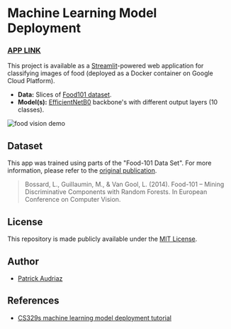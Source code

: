 # Machine Learning Model Deployment

###  **[APP LINK](https://patrick-dl-playground-319315.uc.r.appspot.com/)** 

This project is available as a [Streamlit](http://streamlit.io/)-powered web application for classifying images of food (deployed as a Docker container on Google Cloud Platform).

* **Data:** Slices of [Food101 dataset](https://www.kaggle.com/dansbecker/food-101).
* **Model(s):** [EfficientNetB0](https://www.tensorflow.org/api_docs/python/tf/keras/applications/EfficientNetB0) backbone's with different output layers (10 classes).


![food vision demo](https://github.com/mrdbourke/cs329s-ml-deployment-tutorial/raw/main/images/food-vision-demo-cropped.gif)


## Dataset

This app was trained using parts of the "Food-101 Data Set".
For more information, please refer to the 
[original publication](https://data.vision.ee.ethz.ch/cvl/datasets_extra/food-101/).

> Bossard, L., Guillaumin, M., & Van Gool, L. (2014). Food-101 – Mining Discriminative Components with Random Forests. In European Conference on Computer Vision.



## License

This repository is made publicly available under the [MIT License](https://opensource.org/licenses/MIT).

## Author
- [Patrick Audriaz](https://patrick-audriaz.com/)

## References
- [CS329s machine learning model deployment tutorial](https://stanford-cs329s.github.io/syllabus.html)
